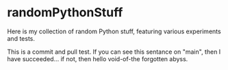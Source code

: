 # randomPythonStuff
Here is my collection of random Python stuff, featuring various experiments and tests.

This is a commit and pull test. If you can see this sentance on "main", then I have succeeded... if not, then hello void-of-the forgotten abyss.
